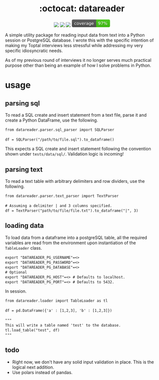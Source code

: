 <h1 align="center">
  :octocat: datareader
</h1>

<div align="center">
  <p>
    <img src="https://github.com/Schalk1e/datareader/workflows/lint/badge.svg" width="120"/>
    <img src="https://github.com/Schalk1e/datareader/workflows/test/badge.svg" width="120"/>
    <img src="https://img.shields.io/badge/version-0.1.0-orange" width="110"/>
    <img src="/docs/images/coverage.svg" width="125"/>
  </p>
</div>

A simple utility package for reading input data from text into a Python session or PostgreSQL database. I wrote this with the specific intention of making my Toptal interviews less stressful while addressing my very specific idiosyncratic needs.

As of my previous round of interviews it no longer serves much practical purpose other than being an example of how I solve problems in Python.

# usage

## parsing sql

To read a SQL create and insert statement from a text file, parse it and create a Python DataFrame, use the following.

```
from datareader.parser.sql_parser import SQLParser

df = SQLParser("/path/to/file.sql").to_dataframe()

```

This expects a SQL create and insert statement following the convention shown under `tests/data/sql/`. Validation logic is incoming!

## parsing text

To read a text table with arbitrary delimiters and row dividers, use the following.

```
from datareader.parser.text_parser import TextParser

# Assuming a delimiter | and 3 columns specified.
df = TextParser("path/to/file/file.txt").to_dataframe("|", 3)
```

## loading data

To load data from a dataframe into a postgreSQL table, all the required variables are read from the environment upon instantiation of the `TableLoader` class.

```
export "DATAREADER_PG_USERNAME"=<>
export "DATAREADER_PG_PASSWORD"=<>
export "DATAREADER_PG_DATABASE"=<>
# Optional
export "DATAREADER_PG_HOST"=<> # Defaults to localhost.
export "DATAREADER_PG_PORT"=<> # Defaults to 5432.
```

In session.

```
from datareader.loader import TableLoader as tl

df = pd.DataFrame({'a' : [1,2,3], 'b' : [1,2,3]})

"""
This will write a table named 'test' to the database.
tl.load_table("test", df)
"""
```

## todo

- Right now, we don't have any solid input validation in place. This is the logical next addition.
- Use polars instead of pandas.

